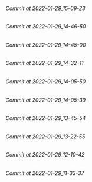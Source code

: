 ###### Commit at 2022-01-29_15-09-23
###### Commit at 2022-01-29_14-46-50
###### Commit at 2022-01-29_14-45-00
###### Commit at 2022-01-29_14-32-11
###### Commit at 2022-01-29_14-05-50
###### Commit at 2022-01-29_14-05-39
###### Commit at 2022-01-29_13-45-54
###### Commit at 2022-01-29_13-22-55
###### Commit at 2022-01-29_12-10-42
###### Commit at 2022-01-29_11-33-37
